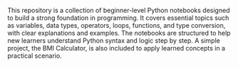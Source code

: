 This repository is a collection of beginner-level Python notebooks designed to build a strong foundation in programming. It covers essential topics such as variables, data types, operators, loops, functions, and type conversion, with clear explanations and examples. The notebooks are structured to help new learners understand Python syntax and logic step by step. A simple project, the BMI Calculator, is also included to apply learned concepts in a practical scenario. 
